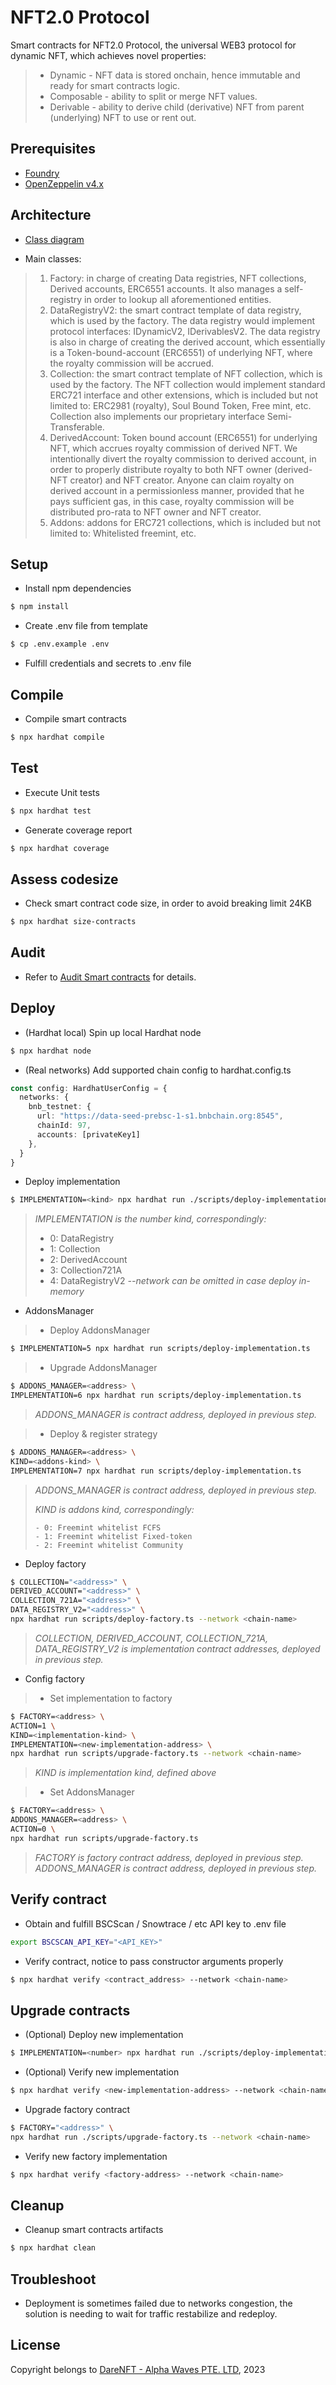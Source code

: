 # NFT2.0 Protocol
Smart contracts for NFT2.0 Protocol, the universal WEB3 protocol for dynamic NFT, which achieves novel properties:
> - Dynamic - NFT data is stored onchain, hence immutable and ready for smart contracts logic.
> - Composable - ability to split or merge NFT values.
> - Derivable - ability to derive child (derivative) NFT from parent (underlying) NFT to use or rent out.

## Prerequisites
- [Foundry](https://book.getfoundry.sh/)
- [OpenZeppelin v4.x](https://docs.openzeppelin.com/contracts/4.x/)

## Architecture
- [Class diagram](./docs/class-diagram.md)

- Main classes:
> 1. Factory: in charge of creating Data registries, NFT collections, Derived accounts, ERC6551 accounts. It also manages a self-registry in order to lookup all aforementioned entities.
> 2. DataRegistryV2: the smart contract template of data registry, which is used by the factory. The data registry would implement protocol interfaces: IDynamicV2, IDerivablesV2. The data registry is also in charge of creating the derived account, which essentially is a Token-bound-account (ERC6551) of underlying NFT, where the royalty commission will be accrued.
> 3. Collection: the smart contract template of NFT collection, which is used by the factory. The NFT collection would implement standard ERC721 interface and other extensions, which is included but not limited to: ERC2981 (royalty), Soul Bound Token, Free mint, etc. Collection also implements our proprietary interface Semi-Transferable.
> 4. DerivedAccount: Token bound account (ERC6551) for underlying NFT, which accrues royalty commission of derived NFT. We intentionally divert the royalty commission to derived account, in order to properly distribute royalty to both NFT owner (derived-NFT creator) and NFT creator. Anyone can claim royalty on derived account in a permissionless manner, provided that he pays sufficient gas, in this case, royalty commission will be distributed pro-rata to NFT owner and NFT creator.
> 5. Addons: addons for ERC721 collections, which is included but not limited to: Whitelisted freemint, etc.

## Setup
- Install npm dependencies
```bash
$ npm install
```

- Create .env file from template
```bash
$ cp .env.example .env
```

- Fulfill credentials and secrets to .env file

## Compile
- Compile smart contracts
```bash
$ npx hardhat compile
```

## Test
- Execute Unit tests
```bash
$ npx hardhat test
```

- Generate coverage report
```bash
$ npx hardhat coverage
```

## Assess codesize
- Check smart contract code size, in order to avoid breaking limit 24KB
```bash
$ npx hardhat size-contracts
```

## Audit
- Refer to [Audit Smart contracts](./audit/README.md) for details.

## Deploy
- (Hardhat local) Spin up local Hardhat node
```bash
$ npx hardhat node
```

- (Real networks) Add supported chain config to hardhat.config.ts
```typescript
const config: HardhatUserConfig = {
  networks: {
    bnb_testnet: {
      url: "https://data-seed-prebsc-1-s1.bnbchain.org:8545",
      chainId: 97,
      accounts: [privateKey1]
    },
  }
}
```

- Deploy implementation
```bash
$ IMPLEMENTATION=<kind> npx hardhat run ./scripts/deploy-implementation.ts --network <chain-name>
```
> *IMPLEMENTATION is the number kind, correspondingly:*
>
>   - 0: DataRegistry
>   - 1: Collection
>   - 2: DerivedAccount
>   - 3: Collection721A
>   - 4: DataRegistryV2
> *--network can be omitted in case deploy in-memory*

- AddonsManager
>   - Deploy AddonsManager
```bash
$ IMPLEMENTATION=5 npx hardhat run scripts/deploy-implementation.ts
```

>   - Upgrade AddonsManager
```bash
$ ADDONS_MANAGER=<address> \
IMPLEMENTATION=6 npx hardhat run scripts/deploy-implementation.ts
```

> *ADDONS_MANAGER is contract address, deployed in previous step.*

>   - Deploy & register strategy
```bash
$ ADDONS_MANAGER=<address> \
KIND=<addons-kind> \
IMPLEMENTATION=7 npx hardhat run scripts/deploy-implementation.ts
```

> *ADDONS_MANAGER is contract address, deployed in previous step.*
>
> *KIND is addons kind, correspondingly:*
>
>     - 0: Freemint whitelist FCFS
>     - 1: Freemint whitelist Fixed-token
>     - 2: Freemint whitelist Community


- Deploy factory
```bash
$ COLLECTION="<address>" \
DERIVED_ACCOUNT="<address>" \
COLLECTION_721A="<address>" \
DATA_REGISTRY_V2="<address>" \
npx hardhat run scripts/deploy-factory.ts --network <chain-name>
```

> *COLLECTION, DERIVED_ACCOUNT, COLLECTION_721A, DATA_REGISTRY_V2 is implementation contract addresses, deployed in previous step.*

- Config factory
>   - Set implementation to factory
```bash
$ FACTORY=<address> \
ACTION=1 \
KIND=<implementation-kind> \
IMPLEMENTATION=<new-implementation-address> \
npx hardhat run scripts/upgrade-factory.ts --network <chain-name>
```
> *KIND is implementation kind, defined above*

>   - Set AddonsManager
```bash
$ FACTORY=<address> \
ADDONS_MANAGER=<address> \
ACTION=0 \
npx hardhat run scripts/upgrade-factory.ts
```

> *FACTORY is factory contract address, deployed in previous step.*
> *ADDONS_MANAGER is contract address, deployed in previous step.*


## Verify contract
- Obtain and fulfill BSCScan / Snowtrace / etc API key to .env file
```bash
export BSCSCAN_API_KEY="<API_KEY>"
```

- Verify contract, notice to pass constructor arguments properly
```bash
$ npx hardhat verify <contract_address> --network <chain-name>
```

## Upgrade contracts
- (Optional) Deploy new implementation
```bash
$ IMPLEMENTATION=<number> npx hardhat run ./scripts/deploy-implementation.ts --network <chain-name>
```

- (Optional) Verify new implementation
```bash
$ npx hardhat verify <new-implementation-address> --network <chain-name>
```

- Upgrade factory contract
```bash
$ FACTORY="<address>" \
npx hardhat run ./scripts/upgrade-factory.ts --network <chain-name>
```

- Verify new factory implementation
```bash
$ npx hardhat verify <factory-address> --network <chain-name>
```

## Cleanup
- Cleanup smart contracts artifacts
```bash
$ npx hardhat clean
```

## Troubleshoot
- Deployment is sometimes failed due to networks congestion, the solution is needing to wait for traffic restabilize and redeploy.

## License
Copyright belongs to [DareNFT - Alpha Waves PTE. LTD](https://darenft.com/), 2023
